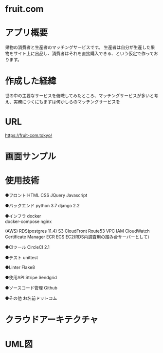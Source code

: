 # fruit.com

# アプリ概要
果物の消費者と生産者のマッチングサービスです。
生産者は自分が生産した果物をサイト上に出品し、消費者はそれを直接購入できる、という仮定で作っております。

# 作成した経緯
世の中の主要なサービスを俯瞰してみたところ、マッチングサービスが多いと考え、実務につくにもまずは何かしらのマッチングサービスを

# URL
https://fruit-com.tokyo/

# 画面サンプル

# 使用技術
●フロント
HTML
CSS
JQuery
Javascript

●バックエンド
python  3.7
django  2.2

●インフラ
docker  
docker-compose
nginx

(AWS)
RDS(postgres  11.4)
S3
CloudFront
Route53
VPC
IAM
CloudWatch
Certificate Manager
ECR
ECS
EC2(RDS内調査用の踏み台サーバーとして)

●CIツール
CircleCI  2.1

●テスト
unittest

●Linter
Flake8

●使用API
Stripe
Sendgrid

●ソースコード管理
Github

●その他
お名前ドットコム

# クラウドアーキテクチャ

# UML図
